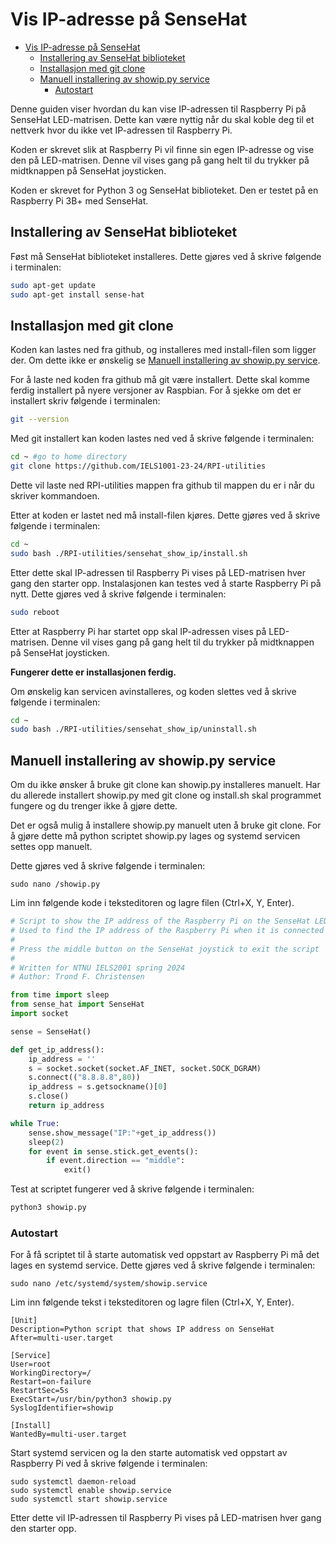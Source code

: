# Vis IP-adresse på SenseHat

- [Vis IP-adresse på SenseHat](#vis-ip-adresse-på-sensehat)
  - [Installering av SenseHat biblioteket](#installering-av-sensehat-biblioteket)
  - [Installasjon med git clone](#installasjon-med-git-clone)
  - [Manuell installering av showip.py service](#manuell-installering-av-showippy-service)
    - [Autostart](#autostart)
  
Denne guiden viser hvordan du kan vise IP-adressen til Raspberry Pi på SenseHat LED-matrisen. Dette kan være nyttig når du skal koble deg til et nettverk hvor du ikke vet IP-adressen til Raspberry Pi.

Koden er skrevet slik at Raspberry Pi vil finne sin egen IP-adresse og vise den på LED-matrisen. Denne vil vises gang på gang helt til du trykker på midtknappen på SenseHat joysticken.  

Koden er skrevet for Python 3 og SenseHat biblioteket. Den er testet på en Raspberry Pi 3B+ med SenseHat.

## Installering av SenseHat biblioteket
Føst må SenseHat biblioteket installeres.
Dette gjøres ved å skrive følgende i terminalen:
```bash
sudo apt-get update
sudo apt-get install sense-hat
```

## Installasjon med git clone
Koden kan lastes ned fra github, og installeres med install-filen som ligger der. Om dette ikke er ønskelig se [Manuell installering av showip.py service](#manuell-installering-av-showippy-service).

For å laste ned koden fra github må git være installert. Dette skal komme ferdig installert på nyere versjoner av Raspbian. For å sjekke om det er installert skriv følgende i terminalen:
```bash
git --version
```
Med git installert kan koden lastes ned ved å skrive følgende i terminalen:
```bash
cd ~ #go to home directory
git clone https://github.com/IELS1001-23-24/RPI-utilities 
```
Dette vil laste ned RPI-utilities mappen fra github til mappen du er i når du skriver kommandoen.

Etter at koden er lastet ned må install-filen kjøres. Dette gjøres ved å skrive følgende i terminalen:
```bash
cd ~
sudo bash ./RPI-utilities/sensehat_show_ip/install.sh
```

Etter dette skal IP-adressen til Raspberry Pi vises på LED-matrisen hver gang den starter opp. 
Instalasjonen kan testes ved å starte Raspberry Pi på nytt. Dette gjøres ved å skrive følgende i terminalen:
```bash
sudo reboot
```
Etter at Raspberry Pi har startet opp skal IP-adressen vises på LED-matrisen. Denne vil vises gang på gang helt til du trykker på midtknappen på SenseHat joysticken.

**Fungerer dette er installasjonen ferdig.**

Om ønskelig kan servicen avinstalleres, og koden slettes ved å skrive følgende i terminalen:
```bash
cd ~
sudo bash ./RPI-utilities/sensehat_show_ip/uninstall.sh
```

## Manuell installering av showip.py service
Om du ikke ønsker å bruke git clone kan showip.py installeres manuelt. Har du allerede installert showip.py med git clone og install.sh skal programmet fungere og du trenger ikke å gjøre dette.

Det er også mulig å installere showip.py manuelt uten å bruke git clone. For å gjøre dette må python scriptet showip.py lages og systemd servicen  settes opp manuelt.

Dette gjøres ved å skrive følgende i terminalen:
```
sudo nano /showip.py
```
Lim inn følgende kode i teksteditoren og lagre filen (Ctrl+X, Y, Enter).

```python
# Script to show the IP address of the Raspberry Pi on the SenseHat LED matrix
# Used to find the IP address of the Raspberry Pi when it is connected to a new network
#
# Press the middle button on the SenseHat joystick to exit the script
#
# Written for NTNU IELS2001 spring 2024
# Author: Trond F. Christensen

from time import sleep
from sense_hat import SenseHat
import socket

sense = SenseHat()

def get_ip_address():
    ip_address = ''
    s = socket.socket(socket.AF_INET, socket.SOCK_DGRAM)
    s.connect(("8.8.8.8",80))
    ip_address = s.getsockname()[0]
    s.close()
    return ip_address

while True:
    sense.show_message("IP:"+get_ip_address())
    sleep(2)
    for event in sense.stick.get_events():
        if event.direction == "middle":
            exit()
```
Test at scriptet fungerer ved å skrive følgende i terminalen:
```bash
python3 showip.py
```
### Autostart
For å få scriptet til å starte automatisk ved oppstart av Raspberry Pi må det lages en systemd service.
Dette gjøres ved å skrive følgende i terminalen:
```
sudo nano /etc/systemd/system/showip.service
```
Lim inn følgende tekst i teksteditoren og lagre filen (Ctrl+X, Y, Enter).
```service
[Unit]
Description=Python script that shows IP address on SenseHat
After=multi-user.target

[Service]
User=root
WorkingDirectory=/
Restart=on-failure
RestartSec=5s
ExecStart=/usr/bin/python3 showip.py
SyslogIdentifier=showip

[Install]
WantedBy=multi-user.target
```
Start systemd servicen og la den starte automatisk ved oppstart av Raspberry Pi ved å skrive følgende i terminalen:
```
sudo systemctl daemon-reload
sudo systemctl enable showip.service
sudo systemctl start showip.service
```
Etter dette vil IP-adressen til Raspberry Pi vises på LED-matrisen hver gang den starter opp.